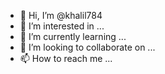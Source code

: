 - 👋 Hi, I’m @khalil784
- 👀 I’m interested in ...
- 🌱 I’m currently learning ...
- 💞️ I’m looking to collaborate on ...
- 📫 How to reach me ...

<!---
khalil784/khalil784 is a ✨ special ✨ repository because its `README.md` (this file) appears on your GitHub profile.
You can click the Preview link to take a look at your changes.
--->
